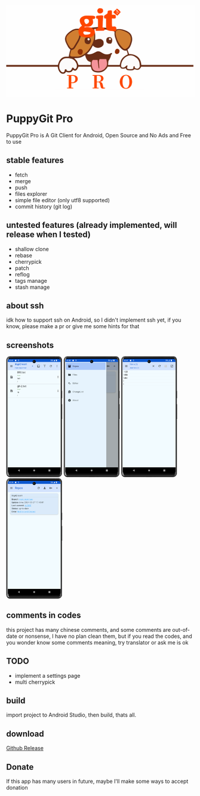 <img src="screenshots/banner.png"/>


# PuppyGit Pro
PuppyGit Pro is A Git Client for Android, Open Source and No Ads and Free to use


## stable features
- fetch
- merge
- push
- files explorer
- simple file editor (only utf8 supported)
- commit history (git log)


## untested features (already implemented, will release when I tested)
- shallow clone
- rebase
- cherrypick
- patch
- reflog
- tags manage
- stash manage


## about ssh
idk how to support ssh on Android, so I didn't implement ssh yet, if you know, please make a pr or give me some hints for that


## screenshots
<img src="screenshots/cl.png" width=150 />
<img src="screenshots/drawer.png"  width=150 />
<img src="screenshots/editor.png" width=150 />
<img src="screenshots/repos.png"  width=150  />


## comments in codes
this project has many chinese comments, and some comments are out-of-date or nonsense, I have no plan clean them, but if you read the codes, and you wonder know some comments meaning, try translator or ask me is ok


## TODO
- implement a settings page
- multi cherrypick


## build
import project to Android Studio, then build, thats all.


## download
<a href=https://github.com/Bandeapart1964/PuppyGitPro/releases>Github Release</a>


## Donate
If this app has many users in future, maybe I'll make some ways to accept donation
